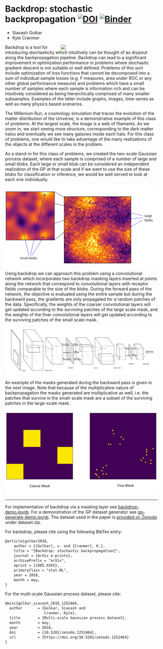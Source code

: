 # Backdrop: stochastic backpropagation [![DOI](https://zenodo.org/badge/DOI/10.5281/zenodo.1252464.svg)](https://doi.org/10.5281/zenodo.1252464) [![Binder](https://mybinder.org/badge.svg)](https://mybinder.org/v2/gh/dexgen/backdrop/master)

* Siavash Golkar
* Kyle Cranmer 

<img  src="https://wwwmpa.mpa-garching.mpg.de/galform/virgo/millennium/poster_large.jpg"  width="320" align="right" />

Backdrop is a tool for introducing stochasticity which intuitively can be thought of as dropout along the backpropagation pipeline. Backdrop can lead to a significant improvement in optimization performance in problems where stochastic gradient descent is not suitable or well defined. Problems of this sort include optimization of loss functions that cannot be decomposed into a sum of individual sample losses (e.g. F measures, area under ROC or any other global performance measure) and problems which have a small number of samples where each sample is information rich and can be intuitively considered as being hierarchically comprised of many smaller subsamples. Examples of the latter include graphs, images, time-series as well as many physics based scenarios. 

The Millenium Run, a cosmology simulation that traces the evolution of the matter distribution of the Universe, is a demonstrative example of this class of problems. At the largest scale, the image is a web of filaments. As we zoom in, we start seeing more structure, corresponding to the dark matter halos and eventually we see many galaxies inside each halo.  For this class of problems, one would like to take advantage of the many realizations of the objects at the different scales in the problem. 

As a stand-in for this class of problems, we created the two-scale Gaussian process dataset, where each sample is comprised of a number of large and small blobs. Each large or small blob can be considered an independent realization of the GP at that scale and if we want to use the size of these blobs for classification or inference, we would be well served to look at each one individually. 

<p align="center">
  <img src="/GP-blobs.JPG" width="600"/>
</p>

Using backdrop we can approach this problem using a convolutional network which incorporates two backdrop masking layers inserted at points along the network that correspond to convolutional layers with receptor fields comparable to the size of the blobs. During the forward pass of the network, the objective is evaluated using the entire sample but during the backward pass, the gradients are only propagated for a random patches of the data. Specifically, the weights of the coarser convolutional layers will get updated according to the surviving patches of the large scale mask, and  the weights of the finer convolutional layers will get updated according to the surviving patches of the small scale mask.

<p align="center">
  <img src="/masking-conv-net.jpg" width="750"/>
</p>

An example of the masks generated during the backward pass is given in the next image. Note that because of the multiplicative nature of backpropagation the masks generated are multiplicative as well, i.e. the patches that survive in the small-scale mask are a subset of the surviving patches in the large-scale mask.

<p align="center">
  <img src="/masks.jpg" width="650"/>
</p>

<hr>

For implementation of backdrop via a masking layer see [backdrop-demo.ipynb](backdrop-demo.ipynb). For a demonstration of the GP dataset generator see [gp-generate-demo.ipynb](gp-generate-demo.ipynb). The dataset used in the paper is [provided on Zenodo](https://zenodo.org/record/1252464#.WwcpbkgvwuU) under dataset.zip. 


For backdrop, please cite using the following BibTex entry:

```
@article{golkar2018,
    author = {{Golkar}, s. and {Cranmer}, K.},
    title = "{Backdrop: stochastic backpropagation}",
    journal = {ArXiv e-prints},
    archivePrefix = "arXiv",
    eprint = {1805.XXXX},
    primaryClass = "stat.ML",
    year = 2018,
    month = may,
}

```
For the multi-scale Gaussian process dataset, please cite:

```
@misc{golkar_siavash_2018_1252464,
  author       = {Golkar, Siavash and
                  Cranmer, Kyle},
  title        = {Multi-scale Gaussian process dataset},
  month        = may,
  year         = 2018,
  doi          = {10.5281/zenodo.1252464},
  url          = {https://doi.org/10.5281/zenodo.1252464}
}
